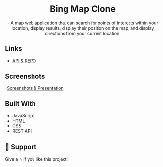 <h1 align="center">Bing Map Clone</h1>

<p align="center">- A map web application that can search for
points of interests within your location, display results, display their
position on the map, and display directions from your current location.
</p>

## Links

- [API & REPO](https://github.com/Microsoft/BingMapsRESTToolkit/)

## Screenshots

-[Screenshots & Presentation](https://github.com/MrDustinMiller/Bing-Map-API/blob/master/BingAPI.pdf)

## Built With

- JavaScript
- HTML
- CSS
- REST API

## 🤝 Support

Give a ⭐️ if you like this project!
